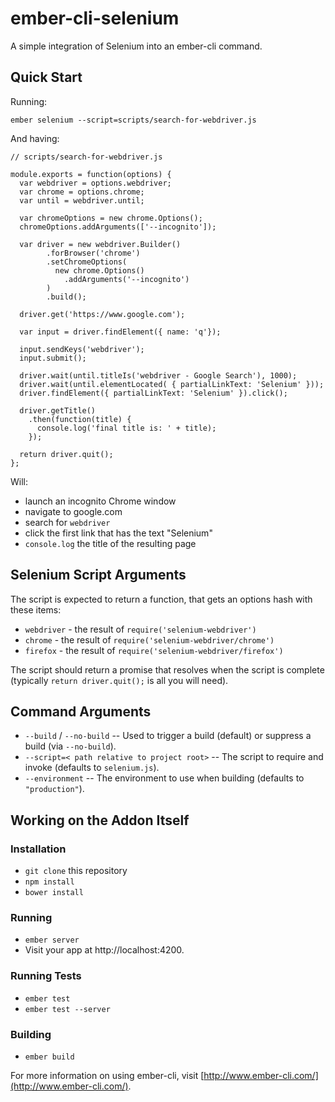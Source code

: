 # ember-cli-selenium

A simple integration of Selenium into an ember-cli command.

## Quick Start

Running:

```
ember selenium --script=scripts/search-for-webdriver.js
```

And having:

```
// scripts/search-for-webdriver.js

module.exports = function(options) {
  var webdriver = options.webdriver;
  var chrome = options.chrome;
  var until = webdriver.until;

  var chromeOptions = new chrome.Options();
  chromeOptions.addArguments(['--incognito']);

  var driver = new webdriver.Builder()
        .forBrowser('chrome')
        .setChromeOptions(
          new chrome.Options()
            .addArguments('--incognito')
        )
        .build();

  driver.get('https://www.google.com');

  var input = driver.findElement({ name: 'q'});

  input.sendKeys('webdriver');
  input.submit();

  driver.wait(until.titleIs('webdriver - Google Search'), 1000);
  driver.wait(until.elementLocated( { partialLinkText: 'Selenium' }));
  driver.findElement({ partialLinkText: 'Selenium' }).click();

  driver.getTitle()
    .then(function(title) {
      console.log('final title is: ' + title);
    });

  return driver.quit();
};
```

Will:

* launch an incognito Chrome window
* navigate to google.com
* search for `webdriver`
* click the first link that has the text "Selenium"
* `console.log` the title of the resulting page

## Selenium Script Arguments

The script is expected to return a function, that gets an options hash
with these items:

* `webdriver` - the result of `require('selenium-webdriver')`
* `chrome` - the result of `require('selenium-webdriver/chrome')`
* `firefox` - the result of `require('selenium-webdriver/firefox')`

The script should return a promise that resolves when the script is
complete (typically `return driver.quit();` is all you will need).

## Command Arguments

* `--build` / `--no-build` -- Used to trigger a build (default) or suppress a build (via `--no-build`).
* `--script=< path relative to project root>` -- The script to require and invoke (defaults to `selenium.js`).
* `--environment` -- The environment to use when building (defaults to `"production"`).

## Working on the Addon Itself

### Installation

* `git clone` this repository
* `npm install`
* `bower install`

### Running

* `ember server`
* Visit your app at http://localhost:4200.

### Running Tests

* `ember test`
* `ember test --server`

### Building

* `ember build`

For more information on using ember-cli, visit [http://www.ember-cli.com/](http://www.ember-cli.com/).
